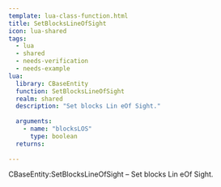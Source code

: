 ```yaml
---
template: lua-class-function.html
title: SetBlocksLineOfSight
icon: lua-shared
tags:
  - lua
  - shared
  - needs-verification
  - needs-example
lua:
  library: CBaseEntity
  function: SetBlocksLineOfSight
  realm: shared
  description: "Set blocks Lin eOf Sight."
  
  arguments:
    - name: "blocksLOS"
      type: boolean
  returns:
    
---
```


<div class="lua__search__keywords">
CBaseEntity:SetBlocksLineOfSight &#x2013; Set blocks Lin eOf Sight.
</div>
